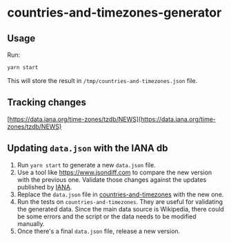 # countries-and-timezones-generator

## Usage

Run:

```sh
yarn start
```

This will store the result in `/tmp/countries-and-timezones.json` file.

## Tracking changes

[https://data.iana.org/time-zones/tzdb/NEWS](https://data.iana.org/time-zones/tzdb/NEWS)

## Updating `data.json` with the IANA db

1. Run `yarn start` to generate a new `data.json` file.
2. Use a tool like <https://www.jsondiff.com> to compare the new version with the previous one. Validate those changes against the updates published by [IANA](https://data.iana.org/time-zones/tzdb/NEWS).
3. Replace the `data.json` file in [countries-and-timezones](https://github.com/manuelmhtr/countries-and-timezones) with the new one.
4. Run the tests on `countries-and-timezones`. They are useful for validating the generated data. Since the main data source is Wikipedia, there could be some errors and the script or the data needs to be modified manually.
5. Once there's a final `data.json` file, release a new version.
